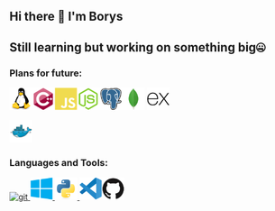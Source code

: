 ## Hi there 👋 I'm Borys
## <p align="left"> Still learning but working on something big🤐</p>

<h3 align="left">Plans for future:</h3>
<p align="left"> <img src="https://github.com/devicons/devicon/blob/master/icons/linux/linux-original.svg" alt="Linux" width="40" heigth="40"/><img src="https://github.com/devicons/devicon/blob/master/icons/cplusplus/cplusplus-original.svg" alt="C++" width="40" height="40"/><img src="https://github.com/devicons/devicon/blob/master/icons/javascript/javascript-plain.svg" alt="JS" width="40" heigth="40"/><img src="https://github.com/devicons/devicon/blob/master/icons/nodejs/nodejs-plain.svg" alt="NodeJS"
width="40" heigth="40"/><img src="https://github.com/devicons/devicon/blob/master/icons/postgresql/postgresql-original.svg" alt="PostgreSQL" width="40" heigth="40"/><img src="https://github.com/devicons/devicon/blob/master/icons/mongodb/mongodb-original.svg" alt="MongoDB" width="40" heigth="40"/> 
<img src="https://github.com/devicons/devicon/blob/master/icons/express/express-original.svg" alt="ExpressJS" width="40" heigth="40"/> </p>
<img src="https://github.com/devicons/devicon/blob/master/icons/docker/docker-original.svg" alt="Docker" width="40" heigth="40"/>
  

<h3 align="left">Languages and Tools:</h3>
<p align="left"> <a href="https://git-scm.com/" target="_blank"> <img src="https://www.vectorlogo.zone/logos/git-scm/git-scm-icon.svg" alt="git" width="40" height="40"/> </a> <a href="https://www.microsoft.com/en-us/windows" target="_blank"> <img src="https://github.com/devicons/devicon/blob/master/icons/windows8/windows8-original.svg" alt="windows" width="40" height="40"/> </a>  <a href="https://www.python.org" target="_blank"> <img src="https://raw.githubusercontent.com/devicons/devicon/master/icons/python/python-original.svg" alt="python" width="40" height="40"/> </a> <a href="https://code.visualstudio.com/"> <img src="https://github.com/devicons/devicon/blob/master/icons/vscode/vscode-original.svg" alt="VScode" width="40" height="40"/><img src="https://github.com/devicons/devicon/blob/master/icons/github/github-original.svg" alt="GitHub" width="40" heigth="40"/></p>

